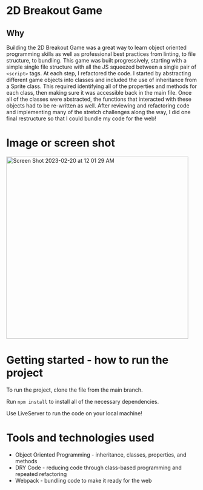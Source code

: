 # 2D Breakout Game

## Why

Building the 2D Breakout Game was a great way to learn object oriented programming skills as well as professional best practices from linting, to file structure, to bundling. This game was built progressively, starting with a simple single file structure with all the JS squeezed between a single pair of `<script>` tags. At each step, I refactored the code. I started by abstracting different game objects into classes and included the use of inheritance from a Sprite class. This required identifying all of the properties and methods for each class, then making sure it was accessible back in the main file. Once all of the classes were abstracted, the functions that interacted with these objects had to be re-written as well. After reviewing and refactoring code and implementing many of the stretch challenges along the way, I did one final restructure so that I could bundle my code for the web! 

# Image or screen shot

<img width="480" alt="Screen Shot 2023-02-20 at 12 01 29 AM" src="https://user-images.githubusercontent.com/82503178/220078830-2c35fb88-5395-46f7-95ac-cecd5b5bc29b.png">


# Getting started - how to run the project

To run the project, clone the file from the main branch.

Run  `npm install` to install all of the necessary dependencies. 

Use LiveServer to run the code on your local machine!

# Tools and technologies used

- Object Oriented Programming - inheritance, classes, properties, and methods
- DRY Code - reducing code through class-based programming and repeated refactoring
- Webpack - bundling code to make it ready for the web 
